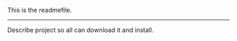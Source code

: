 This is the readmefile.
**************************

Describe project so all can download it and install.